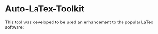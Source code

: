 # Auto-LaTex-Toolkit
This tool was developed to be used an enhancement to the popular LaTex software:
